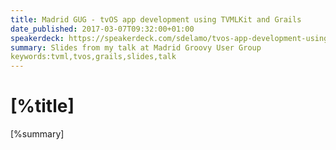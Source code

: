 ```yaml
---
title: Madrid GUG - tvOS app development using TVMLKit and Grails
date_published: 2017-03-07T09:32:00+01:00
speakerdeck: https://speakerdeck.com/sdelamo/tvos-app-development-using-tvmlkit-and-grails
summary: Slides from my talk at Madrid Groovy User Group
keywords:tvml,tvos,grails,slides,talk
---
```


# [%title]

[%summary]

<script async class="speakerdeck-embed" data-id="23be993a1c2b4c6e8d0f0dc339711f95" data-ratio="1.33333333333333" src="//speakerdeck.com/assets/embed.js"></script>